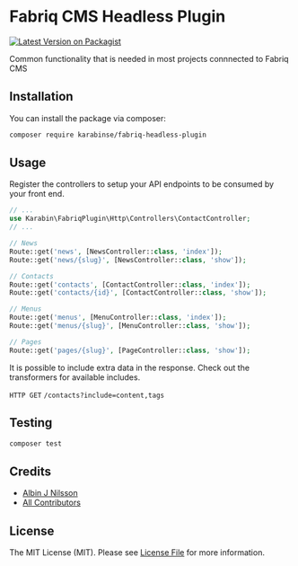 # Fabriq CMS Headless Plugin

[![Latest Version on Packagist](https://img.shields.io/packagist/v/karabinse/fabriq-headless-plugin.svg)](https://packagist.org/packages/karabinse/fabriq-headless-plugin)


Common functionality that is needed in most projects connnected to Fabriq CMS

## Installation

You can install the package via composer:

```bash
composer require karabinse/fabriq-headless-plugin
```


## Usage

Register the controllers to setup your API endpoints to be consumed by your front end.
```php
// ...
use Karabin\FabriqPlugin\Http\Controllers\ContactController;
// ...

// News
Route::get('news', [NewsController::class, 'index']);
Route::get('news/{slug}', [NewsController::class, 'show']);

// Contacts
Route::get('contacts', [ContactController::class, 'index']);
Route::get('contacts/{id}', [ContactController::class, 'show']);

// Menus
Route::get('menus', [MenuController::class, 'index']);
Route::get('menus/{slug}', [MenuController::class, 'show']);

// Pages
Route::get('pages/{slug}', [PageController::class, 'show']);
```

It is possible to include extra data in the response. Check out the transformers for available includes.

`HTTP GET` `/contacts?include=content,tags`

## Testing

```bash
composer test
```


## Credits

- [Albin J Nilsson](https://github.com/KarabinSE)
- [All Contributors](../../contributors)

## License

The MIT License (MIT). Please see [License File](LICENSE.md) for more information.
